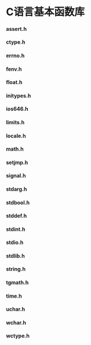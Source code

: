 C语言基本函数库
====

#### assert.h

#### ctype.h

#### errno.h

#### fenv.h

#### float.h

#### initypes.h

#### ios646.h

#### limits.h

#### locale.h

#### math.h

#### setjmp.h

#### signal.h

#### stdarg.h

#### stdbool.h

#### stddef.h

#### stdint.h

#### stdio.h

#### stdlib.h

#### string.h

#### tgmath.h

#### time.h

#### uchar.h

#### wchar.h

#### wctype.h